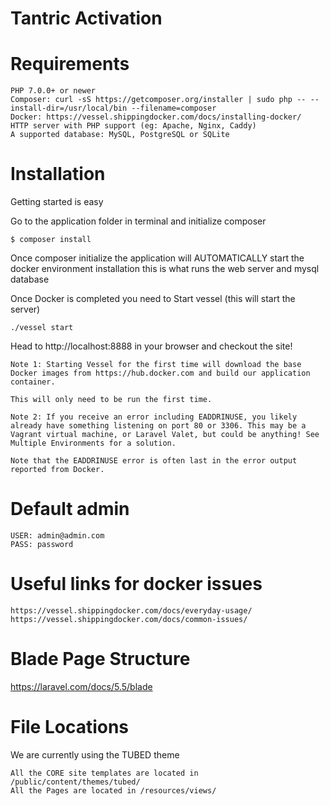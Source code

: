 Tantric Activation
===================

# Requirements

    PHP 7.0.0+ or newer
    Composer: curl -sS https://getcomposer.org/installer | sudo php -- --install-dir=/usr/local/bin --filename=composer
    Docker: https://vessel.shippingdocker.com/docs/installing-docker/
    HTTP server with PHP support (eg: Apache, Nginx, Caddy)
    A supported database: MySQL, PostgreSQL or SQLite


# Installation

Getting started is easy

Go to the application folder in terminal and initialize composer
	
	$ composer install

Once composer initialize the application will AUTOMATICALLY start the docker environment installation
this is what runs the web server and mysql database

Once Docker is completed you need to Start vessel (this will start the server)
	
	./vessel start
	
Head to http://localhost:8888 in your browser and checkout the site!

    Note 1: Starting Vessel for the first time will download the base Docker images from https://hub.docker.com and build our application container.

    This will only need to be run the first time.

    Note 2: If you receive an error including EADDRINUSE, you likely already have something listening on port 80 or 3306. This may be a Vagrant virtual machine, or Laravel Valet, but could be anything! See Multiple Environments for a solution.

    Note that the EADDRINUSE error is often last in the error output reported from Docker.
# Default admin
	USER: admin@admin.com
	PASS: password
	
# Useful links for docker issues

	https://vessel.shippingdocker.com/docs/everyday-usage/
	https://vessel.shippingdocker.com/docs/common-issues/
	
# Blade Page Structure
https://laravel.com/docs/5.5/blade

# File Locations
We are currently using the TUBED theme

	All the CORE site templates are located in /public/content/themes/tubed/
	All the Pages are located in /resources/views/
